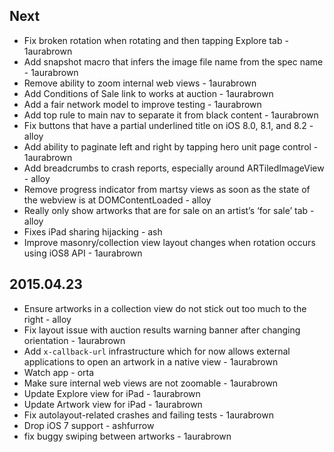 ## Next

* Fix broken rotation when rotating and then tapping Explore tab - 1aurabrown
* Add snapshot macro that infers the image file name from the spec name - 1aurabrown
* Remove ability to zoom internal web views - 1aurabrown
* Add Conditions of Sale link to works at auction - 1aurabrown
* Add a fair network model to improve testing - 1aurabrown
* Add top rule to main nav to separate it from black content - 1aurabrown
* Fix buttons that have a partial underlined title on iOS 8.0, 8.1, and 8.2 - alloy
* Add ability to paginate left and right by tapping hero unit page control - 1aurabrown
* Add breadcrumbs to crash reports, especially around ARTiledImageView - alloy
* Remove progress indicator from martsy views as soon as the state of the webview is at DOMContentLoaded - alloy
* Really only show artworks that are for sale on an artist’s ‘for sale’ tab - alloy
* Fixes iPad sharing hijacking - ash
* Improve masonry/collection view layout changes when rotation occurs using iOS8 API - 1aurabrown

## 2015.04.23

* Ensure artworks in a collection view do not stick out too much to the right - alloy
* Fix layout issue with auction results warning banner after changing orientation - 1aurabrown
* Add `x-callback-url` infrastructure which for now allows external applications to open an artwork in a native view - 1aurabrown
* Watch app - orta
* Make sure internal web views are not zoomable - 1aurabrown
* Update Explore view for iPad - 1aurabrown
* Update Artwork view for iPad - 1aurabrown
* Fix autolayout-related crashes and failing tests - 1aurabrown
* Drop iOS 7 support - ashfurrow
* fix buggy swiping between artworks - 1aurabrown
